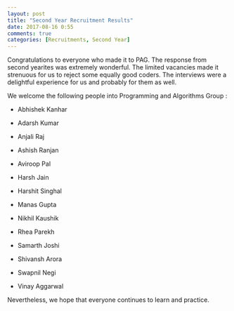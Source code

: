 ```yaml
---
layout: post
title: "Second Year Recruitment Results"
date: 2017-08-16 0:55
comments: true
categories: [Recruitments, Second Year] 
---
```

Congratulations to everyone who made it to PAG. The response from second yearites was extremely wonderful. The limited vacancies made it strenuous for us to reject some equally good coders. The interviews were a delightful experience for us and probably for them as well. 

We welcome the following people into Programming and Algorithms Group :

 *	Abhishek Kanhar

 *	Adarsh Kumar

 *	Anjali Raj

 *	Ashish Ranjan

 *	Aviroop Pal

 *	Harsh Jain

 *	Harshit Singhal

 *	Manas Gupta

 *	Nikhil Kaushik

 *	Rhea Parekh

 *	Samarth Joshi

 *	Shivansh Arora

 *	Swapnil Negi

 *	Vinay Aggarwal

Nevertheless, we hope that everyone continues to learn and practice.